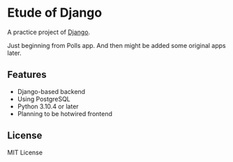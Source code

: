 # Etude of Django

A practice project of [Django](https://www.djangoproject.com/).

Just beginning from Polls app. And then might be added some original apps later.

## Features

- Django-based backend
- Using PostgreSQL
- Python 3.10.4 or later
- Planning to be hotwired frontend

## License
MIT License
